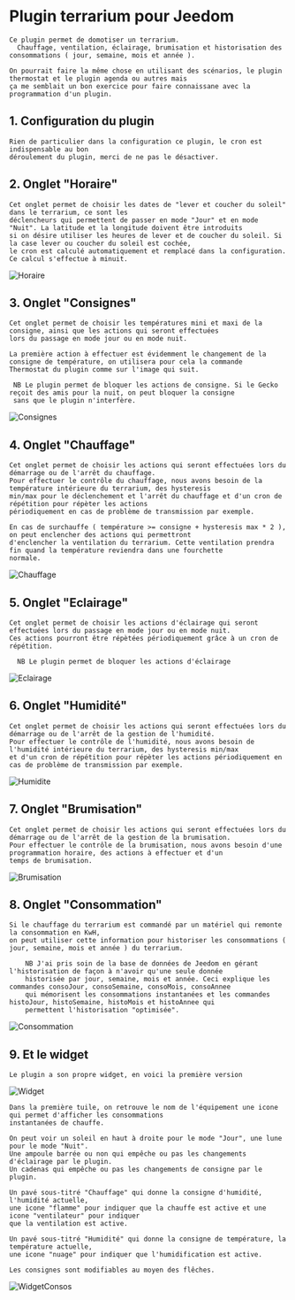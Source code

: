 # Plugin terrarium pour Jeedom

    Ce plugin permet de domotiser un terrarium.
      Chauffage, ventilation, éclairage, brumisation et historisation des consommations ( jour, semaine, mois et année ).

    On pourrait faire la même chose en utilisant des scénarios, le plugin thermostat et le plugin agenda ou autres mais 
    ça me semblait un bon exercice pour faire connaissane avec la programmation d'un plugin.

## 1. Configuration du plugin

    Rien de particulier dans la configuration ce plugin, le cron est indispensable au bon
    déroulement du plugin, merci de ne pas le désactiver.

## 2. Onglet "Horaire"

    Cet onglet permet de choisir les dates de "lever et coucher du soleil" dans le terrarium, ce sont les
    déclencheurs qui permettent de passer en mode "Jour" et en mode "Nuit". La latitude et la longitude doivent être introduits
    si on désire utiliser les heures de lever et de coucher du soleil. Si la case lever ou coucher du soleil est cochée, 
    le cron est calculé automatiquement et remplacé dans la configuration. Ce calcul s'effectue à minuit.

![Horaire](../images/Horaire.png "Horaire")

## 3. Onglet "Consignes"

    Cet onglet permet de choisir les températures mini et maxi de la consigne, ainsi que les actions qui seront effectuées
    lors du passage en mode jour ou en mode nuit. 

    La première action à effectuer est évidemment le changement de la consigne de température, on utilisera pour cela la commande 
    Thermostat du plugin comme sur l'image qui suit.

     NB Le plugin permet de bloquer les actions de consigne. Si le Gecko reçoit des amis pour la nuit, on peut bloquer la consigne
     sans que le plugin n'interfère.

![Consignes](../images/Consignes.png "Consignes")

## 4. Onglet "Chauffage"

    Cet onglet permet de choisir les actions qui seront effectuées lors du démarrage ou de l'arrêt du chauffage. 
    Pour effectuer le contrôle du chauffage, nous avons besoin de la température intérieure du terrarium, des hysteresis 
    min/max pour le déclenchement et l'arrêt du chauffage et d'un cron de répétition pour répèter les actions 
    périodiquement en cas de problème de transmission par exemple.

    En cas de surchauffe ( température >= consigne + hysteresis max * 2 ), on peut enclencher des actions qui permettront 
    d'enclencher la ventilation du terrarium. Cette ventilation prendra fin quand la température reviendra dans une fourchette 
    normale.

![Chauffage](../images/Chauffage.png "Chauffage")

## 5. Onglet "Eclairage"

    Cet onglet permet de choisir les actions d'éclairage qui seront effectuées lors du passage en mode jour ou en mode nuit. 
    Ces actions pourront être répètées périodiquement grâce à un cron de répétition. 
    
      NB Le plugin permet de bloquer les actions d'éclairage

![Eclairage](../images/Eclairage.png "Eclairage")

## 6. Onglet "Humidité"

    Cet onglet permet de choisir les actions qui seront effectuées lors du démarrage ou de l'arrêt de la gestion de l'humidité. 
    Pour effectuer le contrôle de l'humidité, nous avons besoin de l'humidité intérieure du terrarium, des hysteresis min/max 
    et d'un cron de répétition pour répèter les actions périodiquement en cas de problème de transmission par exemple.

![Humidite](../images/Humidite.png "Humidite")

## 7. Onglet "Brumisation"

    Cet onglet permet de choisir les actions qui seront effectuées lors du démarrage ou de l'arrêt de la gestion de la brumisation.
    Pour effectuer le contrôle de la brumisation, nous avons besoin d'une programmation horaire, des actions à effectuer et d'un
    temps de brumisation. 

![Brumisation](../images/Brumisation.png "Brumisation")

## 8. Onglet "Consommation"

    Si le chauffage du terrarium est commandé par un matériel qui remonte la consommation en KwH, 
    on peut utiliser cette information pour historiser les consommations ( jour, semaine, mois et année ) du terrarium.

        NB J'ai pris soin de la base de données de Jeedom en gérant l'historisation de façon à n'avoir qu'une seule donnée 
        historisée par jour, semaine, mois et année. Ceci explique les commandes consoJour, consoSemaine, consoMois, consoAnnee 
        qui mémorisent les consommations instantanées et les commandes histoJour, histoSemaine, histoMois et histoAnnee qui 
        permettent l'historisation "optimisée".

![Consommation](../images/Consommation.png "Consommation")

## 9. Et le widget

    Le plugin a son propre widget, en voici la première version

![Widget](../images/Widget.png "Widget")

    Dans la première tuile, on retrouve le nom de l'équipement une icone qui permet d'afficher les consommations 
    instantanées de chauffe.

    On peut voir un soleil en haut à droite pour le mode "Jour", une lune pour le mode "Nuit".
    Une ampoule barrée ou non qui empêche ou pas les changements d'éclairage par le plugin.
    Un cadenas qui empêche ou pas les changements de consigne par le plugin.

    Un pavé sous-titré "Chauffage" qui donne la consigne d'humidité, l'humidité actuelle,
    une icone "flamme" pour indiquer que la chauffe est active et une icone "ventilateur" pour indiquer
    que la ventilation est active.

    Un pavé sous-titré "Humidité" qui donne la consigne de température, la température actuelle,
    une icone "nuage" pour indiquer que l'humidification est active.
    
    Les consignes sont modifiables au moyen des flêches.


![WidgetConsos](../images/WidgetConsos.png "WidgetConsos")








